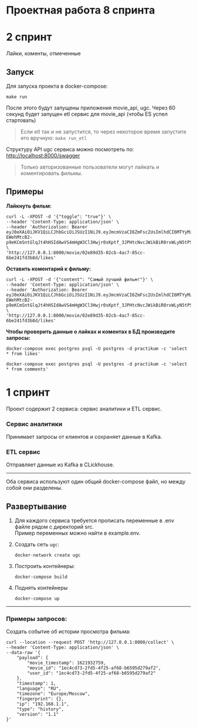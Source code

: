 # Проектная работа 8 спринта

# 2 спринт
Лайки, коменты, отмеченные

## Запуск

Для запуска проекта в docker-compose:

```shell
make run
```

После этого будут запущены приложения movie_api, ugc.
Через 60 секунд будет запущен etl сервис для movie_api (чтобы ES успел стартовать)

> Если etl так и не запустится, то через некоторое время запустите его вручную:
```make run_etl```

Структуру API ugc сервиса можно посмотреть по:
[http://localhost:8000/swagger](http://localhost:8000/swagger)

> Только авторизованные пользователи могут лайкать и коментировать фильмы.

## Примеры

**Лайкнуть фильм:**

```shell
curl -L -XPOST -d '{"toggle": "true"}' \
--header 'Content-Type: application/json' \
--header 'Authorization: Bearer eyJ0eXAiOiJKV1QiLCJhbGciOiJSUzI1NiJ9.eyJmcmVzaCI6ZmFsc2UsImlhdCI6MTYyMzI1Mzk2MiwianRpIjoiY2NhNWU4NTItMmIxNy00MmFkLWI2ZDYtNjUzZmJhMTIyZTQ0IiwibmJmIjoxNjIzMjUzOTYyLCJ0eXBlIjoiYWNjZXNzIiwic3ViIjoiMzg3MzI4NTctZjAzOC00ZGE1LWEwYjMtMWI2MWUzZDQ5N2YxIiwiZXhwIjo5OTczNzU0ODYyLCJwZXJtaXNzaW9ucyI6WyJzdXNwaWNpb3VzOnJlYWQiLCJyb2xlOndyaXRlIl0sImRldmljZSI6Ik1vemlsbGEvNS4wIChNYWNpbnRvc2g7IEludGVsIE1hYyBPUyBYIDEwXzE1XzYpIEFwcGxlV2ViS2l0LzYwNS4xLjE1IChLSFRNTCwgbGlrZSBHZWNrbykgVmVyc2lvbi8xNC4wLjMgU2FmYXJpLzYwNS4xLjE1In0.S2L5mrmlcsvFPQWEl3r62MVfYs5HyvS6rVFWUkGjahhwSUqsuAxDsmGUfP6LqRTEYqCn4V3v1FPo7dCo7A_VvEtfL02KFFIMN8vbpcoL7TPALhOMj5i0ldBsxP52y7L4NelrdUNwn0zOxVJdAne66OpaFXPwxZFawISmMl-EWehMtcB2-p9eKCmSntGlqJt4hHSIdAwVS4mHgW3Cl3Hwjr0sKptf_3JPHtcNvcJWikBiR0rxWLyN5tPSQj60HXlzhBKGjUEobu0hjBhY_vKmA25wFIK9dwH07YRmV8SBnkAxQ5s97GzPzvpPo8xD8raB8iDnX36pwW4T1JHdGewNDQ' \
'http://127.0.0.1:8000/movie/02e89d35-02cb-4ac7-85cc-6be241fd3b8d/likes'
```

**Оставить коментарий к фильму:**
```shell
curl -L -XPOST -d '{"content": "Самый лучший фильм!"}' \
--header 'Content-Type: application/json' \
--header 'Authorization: Bearer eyJ0eXAiOiJKV1QiLCJhbGciOiJSUzI1NiJ9.eyJmcmVzaCI6ZmFsc2UsImlhdCI6MTYyMzI1Mzk2MiwianRpIjoiY2NhNWU4NTItMmIxNy00MmFkLWI2ZDYtNjUzZmJhMTIyZTQ0IiwibmJmIjoxNjIzMjUzOTYyLCJ0eXBlIjoiYWNjZXNzIiwic3ViIjoiMzg3MzI4NTctZjAzOC00ZGE1LWEwYjMtMWI2MWUzZDQ5N2YxIiwiZXhwIjo5OTczNzU0ODYyLCJwZXJtaXNzaW9ucyI6WyJzdXNwaWNpb3VzOnJlYWQiLCJyb2xlOndyaXRlIl0sImRldmljZSI6Ik1vemlsbGEvNS4wIChNYWNpbnRvc2g7IEludGVsIE1hYyBPUyBYIDEwXzE1XzYpIEFwcGxlV2ViS2l0LzYwNS4xLjE1IChLSFRNTCwgbGlrZSBHZWNrbykgVmVyc2lvbi8xNC4wLjMgU2FmYXJpLzYwNS4xLjE1In0.S2L5mrmlcsvFPQWEl3r62MVfYs5HyvS6rVFWUkGjahhwSUqsuAxDsmGUfP6LqRTEYqCn4V3v1FPo7dCo7A_VvEtfL02KFFIMN8vbpcoL7TPALhOMj5i0ldBsxP52y7L4NelrdUNwn0zOxVJdAne66OpaFXPwxZFawISmMl-EWehMtcB2-p9eKCmSntGlqJt4hHSIdAwVS4mHgW3Cl3Hwjr0sKptf_3JPHtcNvcJWikBiR0rxWLyN5tPSQj60HXlzhBKGjUEobu0hjBhY_vKmA25wFIK9dwH07YRmV8SBnkAxQ5s97GzPzvpPo8xD8raB8iDnX36pwW4T1JHdGewNDQ' \
'http://127.0.0.1:8000/movie/02e89d35-02cb-4ac7-85cc-6be241fd3b8d/likes'
```

**Чтобы проверить данные о лайках и коментах в БД произведите запросы:**
```shell
docker-compose exec postgres psql -U postgres -d practikum -c 'select * from likes'
```
```shell
docker-compose exec postgres psql -U postgres -d practikum -c 'select * from comments'
```

# 1 спринт

Проект содержит 2 сервиса: сервис аналитики и ETL сервис.

### Сервис аналитики
Принимает запросы от клиентов и сохраняет данные в Kafka.

### ETL сервис
Отправляет данные из Kafka в CLickhouse.

<hr>
Оба сервиса используют один общий docker-compose файл, но между собой они разделены.

## Развертывание
1. Для каждого сервиса требуется прописать переменные в .env файле рядом с директорий src.  
Пример переменных можно найти в example.env.

2. Создать сеть `ugc`:
   ```shell
   docker-network create ugc
    ```
3. Построить контейнеры:
    ```shell
    docker-compose build
    ```
   
4. Поднять контейнеры
    ```shell
    docker-compose up
    ```


<hr>

### Примеры запросов:
Создать событие об истории просмотра фильма:
```shell
curl --location --request POST 'http://127.0.0.1:8000/collect' \
--header 'Content-Type: application/json' \
--data-raw '{
    "payload": {
        "movie_timestamp": 1621932759,
        "movie_id": "1ec4cd73-2fd5-4f25-af68-b6595d279af2",
        "user_id": "1ec4cd73-2fd5-4f25-af68-b6595d279af2"
    },
    "timestamp": 1,
    "language": "RU",
    "timezone": "Europe/Moscow",
    "fingerprint": {},
    "ip": "192.168.1.1",
    "type": "history",
    "version": "1.1"
}'
```